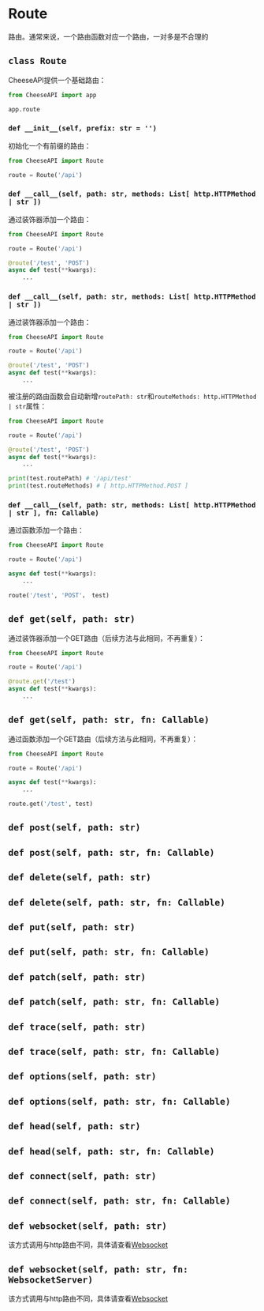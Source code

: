 # **Route**

路由。通常来说，一个路由函数对应一个路由，一对多是不合理的

## **`class Route`**

CheeseAPI提供一个基础路由：

```python
from CheeseAPI import app

app.route
```

### **`def __init__(self, prefix: str = '')`**

初始化一个有前缀的路由：

```python
from CheeseAPI import Route

route = Route('/api')
```

### **`def __call__(self, path: str, methods: List[ http.HTTPMethod | str ])`**

通过装饰器添加一个路由：

```python
from CheeseAPI import Route

route = Route('/api')

@route('/test', 'POST')
async def test(**kwargs):
    ...
```

### **`def __call__(self, path: str, methods: List[ http.HTTPMethod | str ])`**

通过装饰器添加一个路由：

```python
from CheeseAPI import Route

route = Route('/api')

@route('/test', 'POST')
async def test(**kwargs):
    ...
```

被注册的路由函数会自动新增`routePath: str`和`routeMethods: http.HTTPMethod | str`属性：

```python
from CheeseAPI import Route

route = Route('/api')

@route('/test', 'POST')
async def test(**kwargs):
    ...

print(test.routePath) # '/api/test'
print(test.routeMethods) # [ http.HTTPMethod.POST ]
```

### **`def __call__(self, path: str, methods: List[ http.HTTPMethod | str ], fn: Callable)`**

通过函数添加一个路由：

```python
from CheeseAPI import Route

route = Route('/api')

async def test(**kwargs):
    ...

route('/test', 'POST'， test)
```

## **`def get(self, path: str)`**

通过装饰器添加一个GET路由（后续方法与此相同，不再重复）：

```python
from CheeseAPI import Route

route = Route('/api')

@route.get('/test')
async def test(**kwargs):
    ...
```

## **`def get(self, path: str, fn: Callable)`**

通过函数添加一个GET路由（后续方法与此相同，不再重复）：

```python
from CheeseAPI import Route

route = Route('/api')

async def test(**kwargs):
    ...

route.get('/test', test)
```

## **`def post(self, path: str)`**

## **`def post(self, path: str, fn: Callable)`**

## **`def delete(self, path: str)`**

## **`def delete(self, path: str, fn: Callable)`**

## **`def put(self, path: str)`**

## **`def put(self, path: str, fn: Callable)`**

## **`def patch(self, path: str)`**

## **`def patch(self, path: str, fn: Callable)`**

## **`def trace(self, path: str)`**

## **`def trace(self, path: str, fn: Callable)`**

## **`def options(self, path: str)`**

## **`def options(self, path: str, fn: Callable)`**

## **`def head(self, path: str)`**

## **`def head(self, path: str, fn: Callable)`**

## **`def connect(self, path: str)`**

## **`def connect(self, path: str, fn: Callable)`**

## **`def websocket(self, path: str)`**

该方式调用与http路由不同，具体请查看[Websocket](./Websocket.md)

## **`def websocket(self, path: str, fn: WebsocketServer)`**

该方式调用与http路由不同，具体请查看[Websocket](./Websocket.md)
